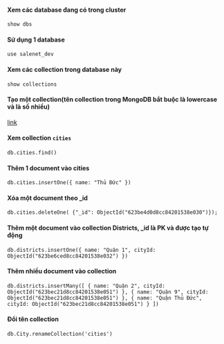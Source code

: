 #### Xem các database đang có trong cluster
`show dbs`

#### Sử dụng 1 database
`use salenet_dev`

#### Xem các collection trong database này
`show collections`

#### Tạo một collection(tên collection trong MongoDB bắt buộc là lowercase và là số nhiều)
[link](https://www.mongodb.com/docs/manual/reference/method/db.createCollection/)
#### Xem collection `cities`
`db.cities.find()`

#### Thêm 1 document vào cities
`db.cities.insertOne({
    name: "Thủ Đức"
})`

#### Xóa một document theo _id
`db.cities.deleteOne( {"_id": ObjectId("623be4d0d8cc84201538e030")});`

#### Thêm một document vào collection Districts, _id là PK và được tạo tự động
`db.districts.insertOne({
    name: "Quận 1",
    cityId: ObjectId("623be6ced8cc84201538e032")
})`

#### Thêm nhiều document vào collection
`db.districts.insertMany([
    {
        name: "Quận 2",
        cityId: ObjectId("623bec21d8cc84201538e051")
    },
    {
        name: "Quận 9",
        cityId: ObjectId("623bec21d8cc84201538e051")
    },
    {
        name: "Quận Thủ Đức",
        cityId: ObjectId("623bec21d8cc84201538e051")
    }
])`

#### Đổi tên collection
`db.City.renameCollection('cities')`
